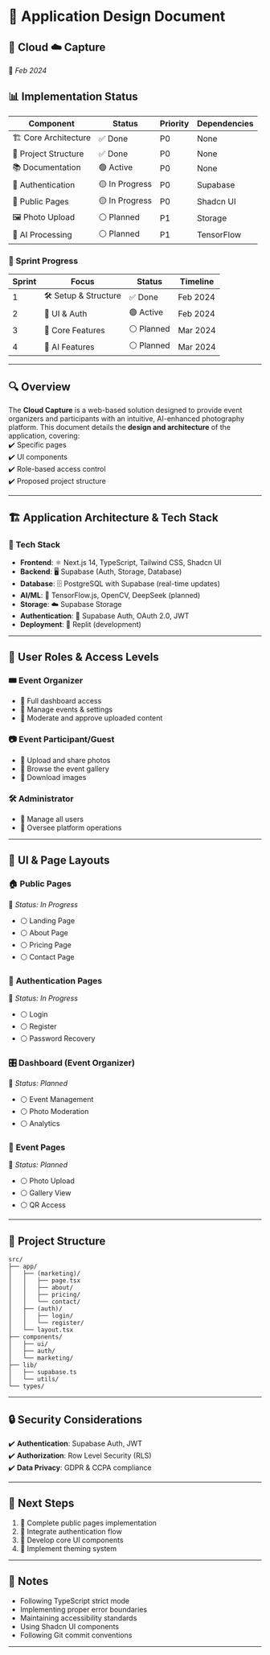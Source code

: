 # 🎨 **Application Design Document**  

## 📸 Cloud ☁️ Capture  
📅 *Feb 2024*  

## 📊 Implementation Status

| Component | Status | Priority | Dependencies |
|-----------|---------|-----------|--------------|
| 🏗️ Core Architecture | ✅ Done | P0 | None |
| 🎨 Project Structure | ✅ Done | P0 | None |
| 📚 Documentation | 🟢 Active | P0 | None |
| 🔐 Authentication | 🟡 In Progress | P0 | Supabase |
| 📱 Public Pages | 🟡 In Progress | P0 | Shadcn UI |
| 🖼️ Photo Upload | ⚪ Planned | P1 | Storage |
| 🤖 AI Processing | ⚪ Planned | P1 | TensorFlow |

### 🎯 Sprint Progress

| Sprint | Focus | Status | Timeline |
|--------|-------|--------|----------|
| 1 | 🛠️ Setup & Structure | ✅ Done | Feb 2024 |
| 2 | 🎨 UI & Auth | 🟢 Active | Feb 2024 |
| 3 | 📱 Core Features | ⚪ Planned | Mar 2024 |
| 4 | 🤖 AI Features | ⚪ Planned | Mar 2024 |

---

## 🔍 Overview  
The **Cloud Capture** is a web-based solution designed to provide event organizers and participants with an intuitive, AI-enhanced photography platform. This document details the **design and architecture** of the application, covering:  
✔️ Specific pages  
✔️ UI components  
✔️ Role-based access control  
✔️ Proposed project structure  

---

## 🏗️ Application Architecture & Tech Stack  

### 🚀 Tech Stack  
- **Frontend**: ⚛️ Next.js 14, TypeScript, Tailwind CSS, Shadcn UI  
- **Backend**: 🖥️ Supabase (Auth, Storage, Database)  
- **Database**: 🗄️ PostgreSQL with Supabase (real-time updates)  
- **AI/ML**: 🤖 TensorFlow.js, OpenCV, DeepSeek (planned)  
- **Storage**: ☁️ Supabase Storage  
- **Authentication**: 🔑 Supabase Auth, OAuth 2.0, JWT  
- **Deployment**: 🚀 Replit (development)  

---

## 👥 User Roles & Access Levels  
### 🎟️ **Event Organizer**  
- 🔹 Full dashboard access  
- 🔹 Manage events & settings  
- 🔹 Moderate and approve uploaded content  

### 📷 **Event Participant/Guest**  
- 🔹 Upload and share photos  
- 🔹 Browse the event gallery  
- 🔹 Download images  

### 🛠️ **Administrator**  
- 🔹 Manage all users  
- 🔹 Oversee platform operations  

---

## 🎨 UI & Page Layouts  

### 🏠 **Public Pages**  
📍 *Status: In Progress*
- ⚪ Landing Page
- ⚪ About Page
- ⚪ Pricing Page
- ⚪ Contact Page

### 🔐 **Authentication Pages**  
📍 *Status: In Progress*
- ⚪ Login
- ⚪ Register
- ⚪ Password Recovery

### 🎛️ **Dashboard (Event Organizer)**  
📍 *Status: Planned*
- ⚪ Event Management
- ⚪ Photo Moderation
- ⚪ Analytics

### 📸 **Event Pages**  
📍 *Status: Planned*
- ⚪ Photo Upload
- ⚪ Gallery View
- ⚪ QR Access

---

## 📂 Project Structure  

```
src/
├── app/
│   ├── (marketing)/
│   │   ├── page.tsx
│   │   ├── about/
│   │   ├── pricing/
│   │   └── contact/
│   ├── (auth)/
│   │   ├── login/
│   │   └── register/
│   └── layout.tsx
├── components/
│   ├── ui/
│   ├── auth/
│   └── marketing/
├── lib/
│   ├── supabase.ts
│   └── utils/
└── types/
```

---

## 🔒 Security Considerations  
✔️ **Authentication**: Supabase Auth, JWT  
✔️ **Authorization**: Row Level Security (RLS)  
✔️ **Data Privacy**: GDPR & CCPA compliance  

---

## 🎯 Next Steps  
1. 🎨 Complete public pages implementation
2. 🔐 Integrate authentication flow
3. 📱 Develop core UI components
4. 🎨 Implement theming system

---

## 📝 Notes  
- Following TypeScript strict mode
- Implementing proper error boundaries
- Maintaining accessibility standards
- Using Shadcn UI components
- Following Git commit conventions

---
